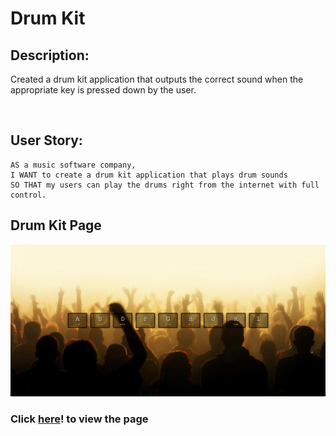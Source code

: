 # Drum Kit

## Description:
Created a drum kit application that outputs the correct sound when the appropriate key is pressed down by the user.

<br/>

## User Story:
```
AS a music software company,
I WANT to create a drum kit application that plays drum sounds
SO THAT my users can play the drums right from the internet with full control.
```


## Drum Kit Page
![Drum Kit Page](./assets/images/pagecapture.png)

### Click [here](https://nevan-dsouza.github.io/drum-kit/)! to view the page